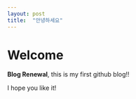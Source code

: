 ```yaml
---
layout: post
title:  "안녕하세요"
---
```


# Welcome

**Blog Renewal**, this is my first github blog!!

I hope you like it!
